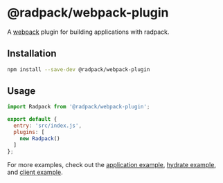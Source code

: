 # @radpack/webpack-plugin
A [webpack] plugin for building applications with radpack.


## Installation
```sh
npm install --save-dev @radpack/webpack-plugin
```


## Usage
```js
import Radpack from '@radpack/webpack-plugin';

export default {
  entry: 'src/index.js',
  plugins: [
    new Radpack()
  ]
};
```

For more examples, check out the [application example](example-app), [hydrate example](example-hydrate), and [client example](example-client).


[example-app]: ../../examples/apps/webpack/
[example-hydrate]: ../../examples/apps/webpack-hydrate/
[example-client]: ../../examples/clients/webpack/
[webpack]: https://v4.webpack.js.org/

